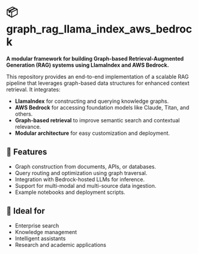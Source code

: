 # 📦 graph_rag_llama_index_aws_bedrock

**A modular framework for building Graph-based Retrieval-Augmented Generation (RAG) systems using LlamaIndex and AWS Bedrock.**

This repository provides an end-to-end implementation of a scalable RAG pipeline that leverages graph-based data structures for enhanced context retrieval. It integrates:

- **LlamaIndex** for constructing and querying knowledge graphs.
- **AWS Bedrock** for accessing foundation models like Claude, Titan, and others.
- **Graph-based retrieval** to improve semantic search and contextual relevance.
- **Modular architecture** for easy customization and deployment.

## 🔧 Features

- Graph construction from documents, APIs, or databases.
- Query routing and optimization using graph traversal.
- Integration with Bedrock-hosted LLMs for inference.
- Support for multi-modal and multi-source data ingestion.
- Example notebooks and deployment scripts.

## 🚀 Ideal for

- Enterprise search  
- Knowledge management  
- Intelligent assistants  
- Research and academic applications
